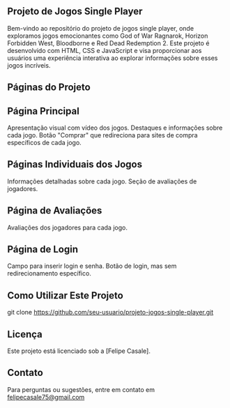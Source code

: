 ## Projeto de Jogos Single Player
Bem-vindo ao repositório do projeto de jogos single player, onde exploramos jogos emocionantes como God of War Ragnarok, Horizon Forbidden West, Bloodborne e Red Dead Redemption 2. Este projeto é desenvolvido com HTML, CSS e JavaScript e visa proporcionar aos usuários uma experiência interativa ao explorar informações sobre esses jogos incríveis.

## Páginas do Projeto

## Página Principal
Apresentação visual com vídeo dos jogos.
Destaques e informações sobre cada jogo.
Botão "Comprar" que redireciona para sites de compra específicos de cada jogo.

## Páginas Individuais dos Jogos
Informações detalhadas sobre cada jogo.
Seção de avaliações de jogadores.

## Página de Avaliações
Avaliações dos jogadores para cada jogo.

## Página de Login
Campo para inserir login e senha.
Botão de login, mas sem redirecionamento específico.

## Como Utilizar Este Projeto
git clone https://github.com/seu-usuario/projeto-jogos-single-player.git

## Licença
Este projeto está licenciado sob a [Felipe Casale]. 

## Contato
Para perguntas ou sugestões, entre em contato em felipecasale75@gmail.com
